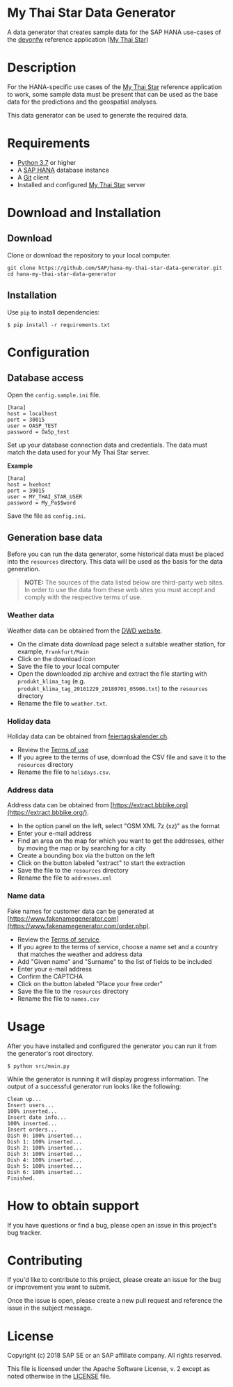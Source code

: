 # My Thai Star Data Generator
A data generator that creates sample data for the SAP HANA use-cases of the [devonfw](http://www.devonfw.com/) reference application ([My Thai Star](https://github.com/devonfw/my-thai-star))

# Description

For the HANA-specific use cases of the [My Thai Star](https://github.com/devonfw/my-thai-star) reference application to work, some sample data must be present that can be used as the base data for the predictions and the geospatial analyses.

This data generator can be used to generate the required data.

# Requirements

- [Python 3.7](https://www.python.org/downloads/) or higher
- A [SAP HANA](https://developers.sap.com/topics/sap-hana-express.html) database instance
- A [Git](https://git-scm.com/downloads) client
- Installed and configured [My Thai Star](https://github.com/devonfw/my-thai-star) server

# Download and Installation

## Download

Clone or download the repository to your local computer. 

```
git clone https://github.com/SAP/hana-my-thai-star-data-generator.git
cd hana-my-thai-star-data-generator
```

## Installation

Use `pip` to install dependencies:

```
$ pip install -r requirements.txt
```

# Configuration

## Database access

Open the `config.sample.ini` file.

```
[hana]
host = localhost
port = 30015
user = OASP_TEST
password = Oa5p_test
```

Set up your database connection data and credentials. The data must match the data used for your My Thai Star server.

**Example**

```
[hana]
host = hxehost
port = 39015
user = MY_THAI_STAR_USER
password = My_Pa$$word
```

Save the file as `config.ini`.

## Generation base data

Before you can run the data generator, some historical data must be placed into the `resources` directory. This data will be used as the basis for the data generation.

> **NOTE:** The sources of the data listed below are third-party web sites. In order to use the data from these web sites you must accept and comply with the respective terms of use.

### Weather data
Weather data can be obtained from the [DWD website](https://www.dwd.de/DE/leistungen/klimadatendeutschland/klarchivtagmonat.html). 

- On the climate data download page select a suitable weather station, for example, `Frankfurt/Main`
- Click on the download icon
- Save the file to your local computer
- Open the downloaded zip archive and extract the file starting with `produkt_klima_tag` (e.g. `produkt_klima_tag_20161229_20180701_05906.txt`) to the `resources` directory
- Rename the file to `weather.txt`.

### Holiday data
Holiday data can be obtained from [feiertagskalender.ch](https://www.feiertagskalender.ch/export.php?geo=3060&jahr=2018&klasse=5&hl=en). 

- Review the [Terms of use](https://www.feiertagskalender.ch/tos.php?geo=3060&hl=en)
- If you agree to the terms of use, download the CSV file and save it to the `resources` directory
- Rename the file to `holidays.csv`.

### Address data
Address data can be obtained from [https://extract.bbbike.org](https://extract.bbbike.org/).

- In the option panel on the left, select "OSM XML 7z (xz)" as the format
- Enter your e-mail address
- Find an area on the map for which you want to get the addresses, either by moving the map or by searching for a city
- Create a bounding box via the button on the left
- Click on the button labeled "extract" to start the extraction
- Save the file to the `resources` directory
- Rename the file to `addresses.xml`

### Name data
Fake names for customer data can be generated at [https://www.fakenamegenerator.com](https://www.fakenamegenerator.com/order.php).

- Review the [Terms of service](https://www.fakenamegenerator.com/terms-of-service.php).
- If you agree to the terms of service, choose a name set and a country that matches the weather and address data
- Add "Given name" and "Surname" to the list of fields to be included
- Enter your e-mail address
- Confirm the CAPTCHA
- Click on the button labeled "Place your free order"
- Save the file to the `resources` directory
- Rename the file to `names.csv`

# Usage

After you have installed and configured the generator you can run it from the generator's root directory.

```
$ python src/main.py
```

While the generator is running it will display progress information. The output of a successful generator run looks like the following:

```
Clean up...
Insert users...
100% inserted...
Insert date info...
100% inserted...
Insert orders...
Dish 0: 100% inserted...
Dish 1: 100% inserted...
Dish 2: 100% inserted...
Dish 3: 100% inserted...
Dish 4: 100% inserted...
Dish 5: 100% inserted...
Dish 6: 100% inserted...
Finished.
```

# How to obtain support

If you have questions or find a bug, please open an issue in this project's bug tracker.

# Contributing

If you'd like to contribute to this project, please create an issue for the bug or improvement you want to submit.

Once the issue is open, please create a new pull request and reference the issue in the subject message.

# License

Copyright (c) 2018 SAP SE or an SAP affiliate company. All rights reserved.

This file is licensed under the Apache Software License, v. 2 except as noted otherwise in the [LICENSE](https://github.com/SAP/hana-my-thai-star-data-generator/blob/master/LICENSE) file.

